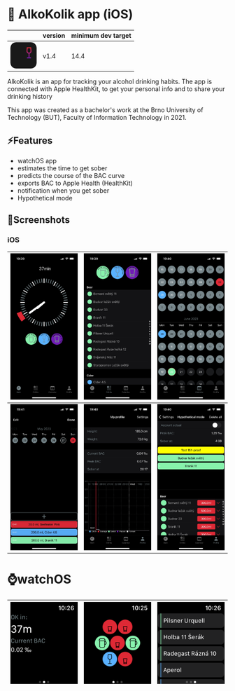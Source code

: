 # 🍷 AlkoKolik app (iOS)

|    | version | minimum dev target |
| --- | ------- | --- | 
| ![App icon](./images/icon.png) | v1.4 | 14.4 | 


AlkoKolik is an app for tracking your alcohol drinking habits. The app is connected with Apple HealthKit, to get your personal info and to share your drinking history

This app was created as a bachelor's work at the Brno University of Technology (BUT), Faculty of Information Technology in 2021.

## ⚡️Features
- watchOS app
- estimates the time to get sober
- predicts the course of the BAC curve
- exports BAC to Apple Health (HealthKit)
- notification when you get sober
- Hypothetical mode

## 📱Screenshots
### iOS
![ios1](./images/screenshots/ios1.jpeg) |   ![ios2](./images/screenshots/ios2.jpeg) |   ![ios3](./images/screenshots/ios3.jpeg)
--- | --- | ---
![ios1](./images/screenshots/ios4.jpeg) |   ![ios2](./images/screenshots/ios5.jpeg) |	![ios2](./images/screenshots/ios6.jpeg) |

# ⌚️watchOS
![watch1](./images/screenshots/watch/watch1.png) |   ![watch2](./images/screenshots/watch/watch2.png) |   ![watch3](./images/screenshots/watch/watch3.png)
--- | --- | ---